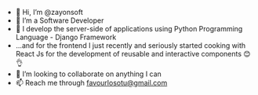 - 👋 Hi, I’m @zayonsoft
- 👀 I’m a Software Developer
- 🌱 I develop the server-side of applications using Python Programming Language - Django Framework
- ...and for the frontend I just recently and seriously started cooking with React Js for the development of reusable and interactive components 😊👌
- 💞️ I’m looking to collaborate on anything I can
- 📫 Reach me through favourlosotu@gmail.com

<!---
zionsoft01/zionsoft01 is a ✨ special ✨ repository because its `README.md` (this file) appears on your GitHub profile.
You can click the Preview link to take a look at your changes.
--->
